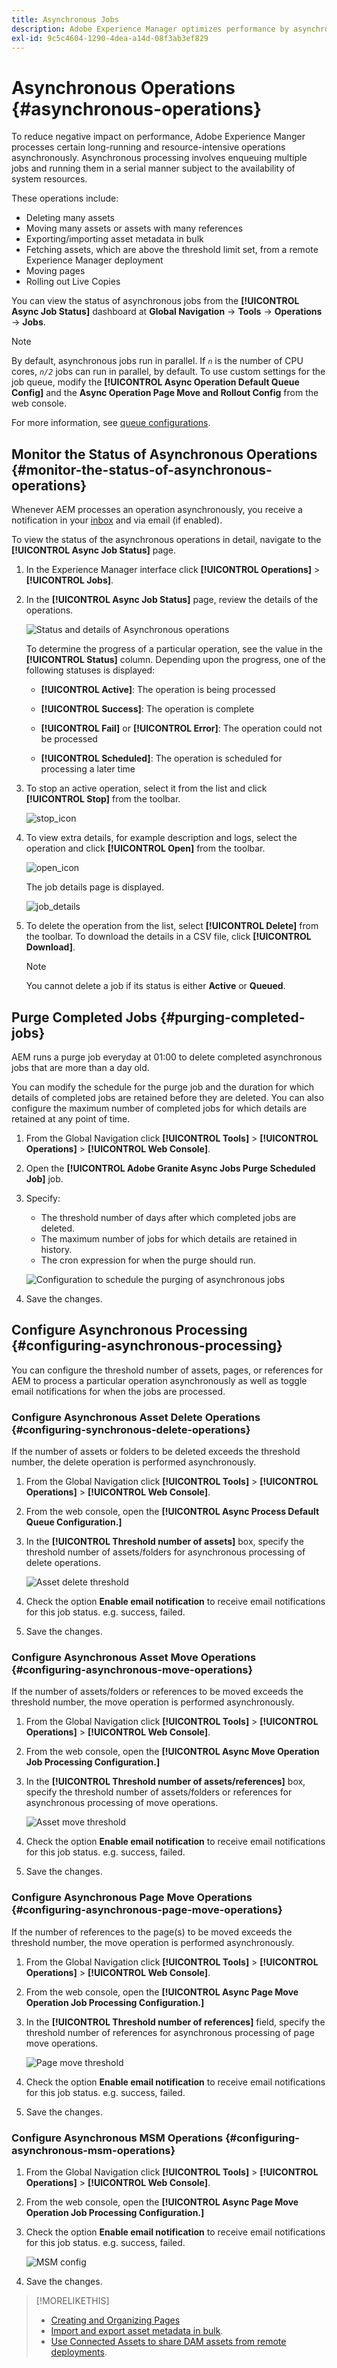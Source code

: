 ```yaml
---
title: Asynchronous Jobs
description: Adobe Experience Manager optimizes performance by asynchronously completing some resource-intensive tasks.
exl-id: 9c5c4604-1290-4dea-a14d-08f3ab3ef829
---
```

# Asynchronous Operations {#asynchronous-operations}

To reduce negative impact on performance, Adobe Experience Manger processes certain long-running and resource-intensive operations asynchronously. Asynchronous processing involves enqueuing multiple jobs and running them in a serial manner subject to the availability of system resources.

These operations include:

* Deleting many assets
* Moving many assets or assets with many references
* Exporting/importing asset metadata in bulk
* Fetching assets, which are above the threshold limit set, from a remote Experience Manager deployment
* Moving pages
* Rolling out Live Copies

You can view the status of asynchronous jobs from the **[!UICONTROL Async Job Status]** dashboard at **Global Navigation** -&gt; **Tools** -&gt; **Operations** -&gt; **Jobs**.

>[!NOTE]
>
>By default, asynchronous jobs run in parallel. If *`n`* is the number of CPU cores, *`n/2`* jobs can run in parallel, by default. To use custom settings for the job queue, modify the **[!UICONTROL Async Operation Default Queue Config]** and the **Async Operation Page Move and Rollout Config** from the web console.
>
>For more information, see [queue configurations](https://sling.apache.org/documentation/bundles/apache-sling-eventing-and-job-handling.html#queue-configurations).

## Monitor the Status of Asynchronous Operations {#monitor-the-status-of-asynchronous-operations}

Whenever AEM processes an operation asynchronously, you receive a notification in your [inbox](/help/sites-cloud/authoring/getting-started/inbox.md) and via email (if enabled).

To view the status of the asynchronous operations in detail, navigate to the **[!UICONTROL Async Job Status]** page.

1. In the Experience Manager interface click **[!UICONTROL Operations]** &gt; **[!UICONTROL Jobs]**.

1. In the **[!UICONTROL Async Job Status]** page, review the details of the operations.

    ![Status and details of Asynchronous operations](assets/async-operation-status.png)

   To determine the progress of a particular operation, see the value in the **[!UICONTROL Status]** column. Depending upon the progress, one of the following statuses is displayed:

   * **[!UICONTROL Active]**: The operation is being processed

   * **[!UICONTROL Success]**: The operation is complete

   * **[!UICONTROL Fail]** or **[!UICONTROL Error]**: The operation could not be processed

   * **[!UICONTROL Scheduled]**: The operation is scheduled for processing a later time

1. To stop an active operation, select it from the list and click **[!UICONTROL Stop]** from the toolbar.

   ![stop_icon](assets/async-stop-icon.png)

1. To view extra details, for example description and logs, select the operation and click **[!UICONTROL Open]** from the toolbar.

   ![open_icon](assets/async-open-icon.png)

   The job details page is displayed.

   ![job_details](assets/async-job-details.png)

1. To delete the operation from the list, select **[!UICONTROL Delete]** from the toolbar. To download the details in a CSV file, click **[!UICONTROL Download]**.

   >[!NOTE]
   >
   >You cannot delete a job if its status is either **Active** or **Queued**.

## Purge Completed Jobs {#purging-completed-jobs}

AEM runs a purge job everyday at 01:00 to delete completed asynchronous jobs that are more than a day old.

You can modify the schedule for the purge job and the duration for which details of completed jobs are retained before they are deleted. You can also configure the maximum number of completed jobs for which details are retained at any point of time.

1. From the Global Navigation click **[!UICONTROL Tools]** &gt; **[!UICONTROL Operations]** &gt; **[!UICONTROL Web Console]**.
1. Open the **[!UICONTROL Adobe Granite Async Jobs Purge Scheduled Job]** job.
1. Specify:
   * The threshold number of days after which completed jobs are deleted.
   * The maximum number of jobs for which details are retained in history.
   * The cron expression for when the purge should run.

   ![Configuration to schedule the purging of asynchronous jobs](assets/async-purge-job.png)

1. Save the changes.

## Configure Asynchronous Processing {#configuring-asynchronous-processing}

You can configure the threshold number of assets, pages, or references for AEM to process a particular operation asynchronously as well as toggle email notifications for when the jobs are processed.

### Configure Asynchronous Asset Delete Operations {#configuring-synchronous-delete-operations}

If the number of assets or folders to be deleted exceeds the threshold number, the delete operation is performed asynchronously.

1. From the Global Navigation click **[!UICONTROL Tools]** &gt; **[!UICONTROL Operations]** &gt; **[!UICONTROL Web Console]**.
1. From the web console, open the **[!UICONTROL Async Process Default Queue Configuration.]**
1. In the **[!UICONTROL Threshold number of assets]** box, specify the threshold number of assets/folders for asynchronous processing of delete operations.

   ![Asset delete threshold](assets/async-delete-threshold.png)

1. Check the option **Enable email notification** to receive email notifications for this job status. e.g. success, failed.
1. Save the changes.

### Configure Asynchronous Asset Move Operations {#configuring-asynchronous-move-operations}

If the number of assets/folders or references to be moved exceeds the threshold number, the move operation is performed asynchronously.

1. From the Global Navigation click **[!UICONTROL Tools]** &gt; **[!UICONTROL Operations]** &gt; **[!UICONTROL Web Console]**.
1. From the web console, open the **[!UICONTROL Async Move Operation Job Processing Configuration.]**
1. In the **[!UICONTROL Threshold number of assets/references]** box, specify the threshold number of assets/folders or references for asynchronous processing of move operations.

   ![Asset move threshold](assets/async-move-threshold.png)

1. Check the option **Enable email notification** to receive email notifications for this job status. e.g. success, failed.
1. Save the changes.

### Configure Asynchronous Page Move Operations {#configuring-asynchronous-page-move-operations}

If the number of references to the page(s) to be moved exceeds the threshold number, the move operation is performed asynchronously.

1. From the Global Navigation click **[!UICONTROL Tools]** &gt; **[!UICONTROL Operations]** &gt; **[!UICONTROL Web Console]**.
1. From the web console, open the **[!UICONTROL Async Page Move Operation Job Processing Configuration.]**
1. In the **[!UICONTROL Threshold number of references]** field, specify the threshold number of references for asynchronous processing of page move operations.

   ![Page move threshold](assets/async-page-move.png)

1. Check the option **Enable email notification** to receive email notifications for this job status. e.g. success, failed.
1. Save the changes.

### Configure Asynchronous MSM Operations {#configuring-asynchronous-msm-operations}

1. From the Global Navigation click **[!UICONTROL Tools]** &gt; **[!UICONTROL Operations]** &gt; **[!UICONTROL Web Console]**.
1. From the web console, open the **[!UICONTROL Async Page Move Operation Job Processing Configuration.]**
1. Check the option **Enable email notification** to receive email notifications for this job status. e.g. success, failed.

   ![MSM config](assets/async-msm.png)

1. Save the changes.

>[!MORELIKETHIS]
>
>* [Creating and Organizing Pages](/help/sites-cloud/authoring/fundamentals/organizing-pages.md)
>* [Import and export asset metadata in bulk](/help/assets/metadata-import-export.md).
>* [Use Connected Assets to share DAM assets from remote deployments](/help/assets/use-assets-across-connected-assets-instances.md).
